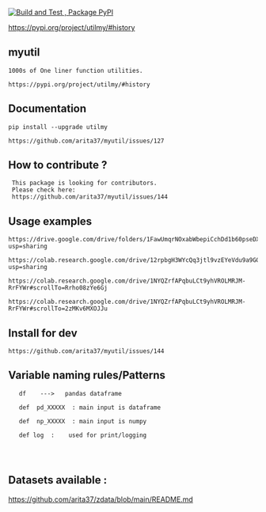 
[![Build and Test , Package PyPI](https://github.com/arita37/myutil/actions/workflows/build%20and%20release.yml/badge.svg)](https://github.com/arita37/myutil/actions/workflows/build%20and%20release.yml)

[     https://pypi.org/project/utilmy/#history ](https://pypi.org/project/utilmy/#history)


## myutil
    1000s of One liner function utilities.
    
    https://pypi.org/project/utilmy/#history



## Documentation

    pip install --upgrade utilmy

    https://github.com/arita37/myutil/issues/127
   


## How to contribute ?

     This package is looking for contributors. 
     Please check here:
     https://github.com/arita37/myutil/issues/144
   
    


## Usage examples
 
    https://drive.google.com/drive/folders/1FawUmqrNOxabWbepiCchDd1b60pseDXm?usp=sharing
 
    https://colab.research.google.com/drive/12rpbgH3WYcQq3jtl9vzEYeVdu9a9GOM_?usp=sharing
 
    https://colab.research.google.com/drive/1NYQZrfAPqbuLCt9yhVROLMRJM-RrFYWr#scrollTo=Rrho08zYe6Gj

    https://colab.research.google.com/drive/1NYQZrfAPqbuLCt9yhVROLMRJM-RrFYWr#scrollTo=2zMKv6MXOJJu






## Install for dev
    https://github.com/arita37/myutil/issues/144 




## Variable  naming rules/Patterns

 ```
    df    --->   pandas dataframe
    
    def  pd_XXXXX  : main input is dataframe
    
    def  np_XXXXX  : main input is numpy
   
    def log  :    used for print/logging
    
    
    
 ```
 
 
 ## Datasets available :
 
 https://github.com/arita37/zdata/blob/main/README.md
 
 
 
 
 
 
 



